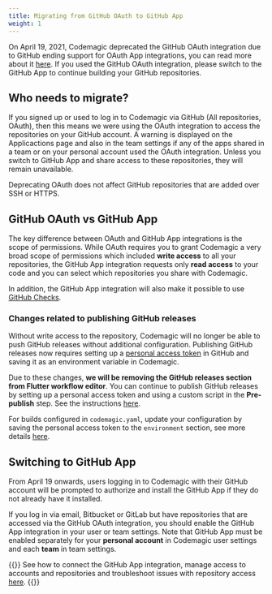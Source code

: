 ```yaml
---
title: Migrating from GitHub OAuth to GitHub App
weight: 1
---
```


On April 19, 2021, Codemagic deprecated the GitHub OAuth integration due to GitHub ending support for OAuth App integrations, you can read more about it [here](https://developer.github.com/changes/2020-02-14-deprecating-oauth-app-endpoint/). If you used the GitHub OAuth integration, please switch to the GitHub App to continue building your GitHub repositories.

## Who needs to migrate?

If you signed up or used to log in to Codemagic via GitHub (All repositories, OAuth), then this means we were using the OAuth integration to access the repositories on your GitHub account. A warning is displayed on the Applicactions page and also in the team settings if any of the apps shared in a team or on your personal account used the OAuth integration. Unless you switch to GitHub App and share access to these repositories, they will remain unavailable.

Deprecating OAuth does not affect GitHub repositories that are added over SSH or HTTPS.

## GitHub OAuth vs GitHub App

The key difference between OAuth and GitHub App integrations is the scope of permissions. While OAuth requires you to grant Codemagic a very broad scope of permissions which included **write access** to all your repositories, the GitHub App integration requests only **read access** to your code and you can select which repositories you share with Codemagic.

In addition, the GitHub App integration will also make it possible to use [GitHub Checks](../building/github-checks).

### Changes related to publishing GitHub releases

Without write access to the repository, Codemagic will no longer be able to push GitHub releases without additional configuration. Publishing GitHub releases now requires setting up a [personal access token](https://docs.github.com/en/github/authenticating-to-github/creating-a-personal-access-token) in GitHub and saving it as an environment variable in Codemagic.

Due to these changes, **we will be removing the GitHub releases section from Flutter workflow editor**. You can continue to publish GitHub releases by setting up a personal access token and using a custom script in the **Pre-publish** step. See the instructions [here](../publishing/github-release/).

For builds configured in `codemagic.yaml`, update your configuration by saving the personal access token to the `environment` section, see more details [here](../publishing-yaml/distribution/#github-releases). 

## Switching to GitHub App

From April 19 onwards, users logging in to Codemagic with their GitHub account will be prompted to authorize and install the GitHub App if they do not already have it installed.

If you log in via email, Bitbucket or GitLab but have repositories that are accessed via the GitHub OAuth integration, you should enable the GitHub App integration in your user or team settings. Note that GitHub App must be enabled separately for your **personal account** in Codemagic user settings and each **team** in team settings. 

{{<notebox>}}
See how to connect the GitHub App integration, manage access to accounts and repositories and troubleshoot issues with repository access [here](../getting-started/adding-apps-from-custom-sources/#configuring-the-github-app-integration).
{{</notebox>}}
